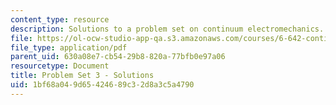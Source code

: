 ```yaml
---
content_type: resource
description: Solutions to a problem set on continuum electromechanics.
file: https://ol-ocw-studio-app-qa.s3.amazonaws.com/courses/6-642-continuum-electromechanics-fall-2008/1bf68a049d65424689c32d8a3c5a4790_pset3_soln.pdf
file_type: application/pdf
parent_uid: 630a08e7-cb54-29b8-820a-77bfb0e97a06
resourcetype: Document
title: Problem Set 3 - Solutions
uid: 1bf68a04-9d65-4246-89c3-2d8a3c5a4790
---
```

